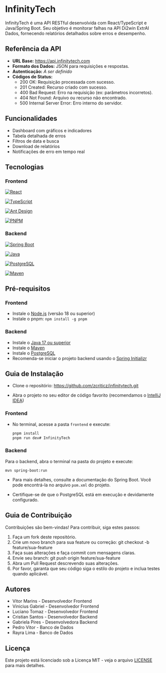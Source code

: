# InfinityTech

InfinityTech é uma API RESTful desenvolvida com React/TypeScript e Java/Spring Boot. Seu objetivo é monitorar falhas na
API Di2win ExtrAI Dados, fornecendo relatórios detalhados sobre erros e desempenho.

## Referência da API

- **URL Base:** https://api.infinitytech.com
- **Formato dos Dados:** JSON para requisições e respostas.
- **Autenticação:** _A ser definido_
- **Códigos de Status:**
  - 200 OK: Requisição processada com sucesso.
  - 201 Created: Recurso criado com sucesso.
  - 400 Bad Request: Erro na requisição (ex: parâmetros incorretos).
  - 404 Not Found: Arquivo ou recurso não encontrado.
  - 500 Internal Server Error: Erro interno do servidor.

## Funcionalidades

- Dashboard com gráficos e indicadores
- Tabela detalhada de erros
- Filtros de data e busca
- Download de relatórios
- Notificações de erro em tempo real

## Tecnologias

### Frontend

[![React](https://img.shields.io/badge/React-20232A?style=for-the-badge&logo=react&logoColor=61DAFB)](https://reactjs.org/)

[![TypeScript](https://img.shields.io/badge/TypeScript-007ACC?style=for-the-badge&logo=typescript&logoColor=white)](https://www.typescriptlang.org/)

[![Ant Design](https://img.shields.io/badge/Ant%20Design-0170FE?style=for-the-badge&logo=antdesign&logoColor=white)](https://ant.design/)

[![PNPM](https://img.shields.io/badge/pnpm-22272E?style=for-the-badge&logo=pnpm&logoColor=F69220)](https://pnpm.io/)

### Backend

[![Spring Boot](https://img.shields.io/badge/Spring%20Boot-6DB33F?style=for-the-badge&logo=springboot&logoColor=white)](https://spring.io/projects/spring-boot)

[![Java](https://img.shields.io/badge/Java-ED8B00?style=for-the-badge&logo=java&logoColor=white)](https://www.java.com/)

[![PostgreSQL](https://img.shields.io/badge/PostgreSQL-4169E1?style=for-the-badge&logo=postgresql&logoColor=white)](https://www.postgresql.org/)

[![Maven](https://img.shields.io/badge/Maven-C71A36?style=for-the-badge&logo=apachemaven&logoColor=white)](https://maven.apache.org/)

## Pré-requisitos

### Frontend

- Instale o [Node.js](https://nodejs.org/en) (versão 18 ou superior)
- Instale o pnpm: `npm install -g pnpm`

### Backend

- Instale o [Java 17 ou superior](https://www.oracle.com/java/technologies/javase-jdk17-downloads.html)
- Instale o [Maven](https://maven.apache.org/)
- Instale o [PostgreSQL](https://www.postgresql.org/download/)
- Recomenda-se iniciar o projeto backend usando o [Spring Initializr](https://start.spring.io/)

## Guia de Instalação

- Clone o repositório: https://github.com/zcriticz/infinitytech.git

- Abra o projeto no seu editor de código favorito (recomendamos
  o [IntelliJ IDEA](https://www.jetbrains.com/idea/download/))

### Frontend

- No terminal, acesse a pasta `frontend` e execute:

   ```bash
   pnpm install
   pnpm run dev# InfinityTech

### Backend

Para o backend, abra o terminal na pasta do projeto e execute:

`mvn spring-boot:run`

- Para mais detalhes, consulte a documentação do Spring Boot. Você pode encontrá-la no arquivo `pom.xml` do projeto.

- Certifique-se de que o PostgreSQL está em execução e devidamente configurado.

## Guia de Contribuição

Contribuições são bem-vindas! Para contribuir, siga estes passos:

1. Faça um fork deste repositório.
2. Crie um novo branch para sua feature ou correção: git checkout -b feature/sua-feature
3. Faça suas alterações e faça commit com mensagens claras.
4. Envie seu branch: git push origin feature/sua-feature
5. Abra um Pull Request descrevendo suas alterações.
6. Por favor, garanta que seu código siga o estilo do projeto e inclua testes quando aplicável.

## Autores

- Vitor Marins - Desenvolvedor Frontend
- Vinicius Gabriel - Desenvolvedor Frontend
- Luciano Tomaz - Desenvolvedor Frontend
- Cristian Santos - Desenvolvedor Backend
- Gabriela Pires - Desenvolvedora Backend
- Pedro Vitor - Banco de Dados
- Rayra Lima - Banco de Dados

## Licença

Este projeto está licenciado sob a Licença MIT - veja o arquivo [LICENSE](LICENSE) para mais detalhes.